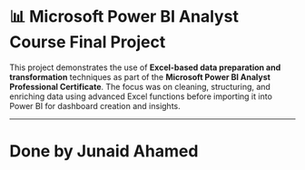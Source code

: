 # 📊 Microsoft Power BI Analyst Course Final Project

This project demonstrates the use of **Excel-based data preparation and transformation** techniques as part of the **Microsoft Power BI Analyst Professional Certificate**. The focus was on cleaning, structuring, and enriching data using advanced Excel functions before importing it into Power BI for dashboard creation and insights.

---



# Done by  Junaid Ahamed
